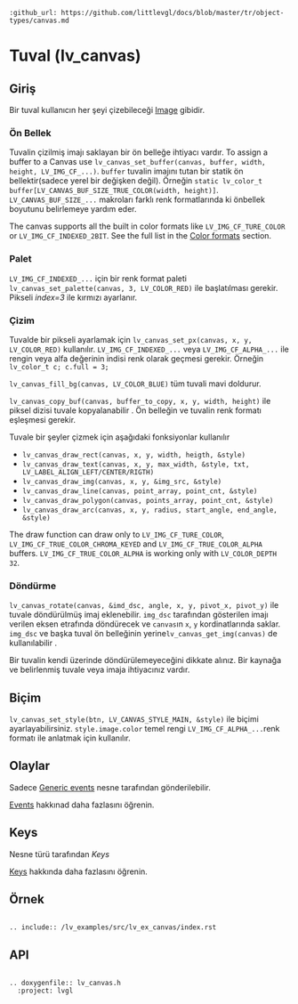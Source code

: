 ```eval_rst
:github_url: https://github.com/littlevgl/docs/blob/master/tr/object-types/canvas.md
```
# Tuval (lv_canvas)

## Giriş
Bir tuval kullanıcın her şeyi çizebileceği  [Image](/object-types/img) gibidir.

### Ön Bellek
Tuvalin çizilmiş imajı saklayan bir ön belleğe ihtiyacı vardır.
To assign a buffer to a Canvas use `lv_canvas_set_buffer(canvas, buffer, width, height, LV_IMG_CF_...)`. 
`buffer` tuvalin imajını tutan bir statik ön bellektir(sadece yerel bir değişken değil).
Örneğin
`static lv_color_t buffer[LV_CANVAS_BUF_SIZE_TRUE_COLOR(width, height)]`. `LV_CANVAS_BUF_SIZE_...`  makroları farklı renk formatlarında ki önbellek boyutunu belirlemeye yardım eder.


The canvas supports all the built in color formats like `LV_IMG_CF_TURE_COLOR` or `LV_IMG_CF_INDEXED_2BIT`. See the full list in the [Color formats](/overview/image.html#color-formats) section.

### Palet
`LV_IMG_CF_INDEXED_...` için bir renk format paleti  `lv_canvas_set_palette(canvas, 3, LV_COLOR_RED)` ile başlatılması gerekir. Pikseli *index=3* ile kırmızı ayarlanır.


### Çizim
Tuvalde bir pikseli ayarlamak için `lv_canvas_set_px(canvas, x, y, LV_COLOR_RED)` kullanılır.
`LV_IMG_CF_INDEXED_...` veya `LV_IMG_CF_ALPHA_...` ile rengin veya alfa değerinin indisi renk olarak geçmesi gerekir. Örneğin  `lv_color_t c; c.full = 3;`

`lv_canvas_fill_bg(canvas, LV_COLOR_BLUE)` tüm tuvali mavi doldurur.

`lv_canvas_copy_buf(canvas, buffer_to_copy, x, y, width, height)` ile piksel dizisi tuvale kopyalanabilir . Ön belleğin ve tuvalin renk formatı eşleşmesi gerekir.

Tuvale bir şeyler çizmek için aşağıdaki fonksiyonlar kullanılır
- `lv_canvas_draw_rect(canvas, x, y, width, heigth, &style)`
- `lv_canvas_draw_text(canvas, x, y, max_width, &style, txt, LV_LABEL_ALIGN_LEFT/CENTER/RIGTH)`
- `lv_canvas_draw_img(canvas, x, y, &img_src, &style)`
- `lv_canvas_draw_line(canvas, point_array, point_cnt, &style)`
- `lv_canvas_draw_polygon(canvas, points_array, point_cnt, &style)`
- `lv_canvas_draw_arc(canvas, x, y, radius, start_angle, end_angle, &style)`

The draw function can draw only to `LV_IMG_CF_TURE_COLOR`, `LV_IMG_CF_TRUE_COLOR_CHROMA_KEYED` and `LV_IMG_CF_TRUE_COLOR_ALPHA` buffers. `LV_IMG_CF_TRUE_COLOR_ALPHA` is working only with `LV_COLOR_DEPTH 32`.

### Döndürme
`lv_canvas_rotate(canvas, &imd_dsc, angle, x, y, pivot_x, pivot_y)` ile tuvale döndürülmüş imaj eklenebilir. 
`img_dsc` tarafından gösterilen imajı verilen eksen etrafında döndürecek ve `canvas`ın  `x`, `y`  kordinatlarında saklar.
`img_dsc` ve başka tuval ön belleğinin yerine`lv_canvas_get_img(canvas)`  de kullanılabilir .

Bir tuvalin kendi üzerinde döndürülemeyeceğini dikkate alınız. Bir kaynağa ve belirlenmiş tuvale veya imaja ihtiyacınız vardır. 

## Biçim
`lv_canvas_set_style(btn, LV_CANVAS_STYLE_MAIN, &style)` ile biçimi ayarlayabilirsiniz. 
`style.image.color` temel rengi  `LV_IMG_CF_ALPHA_...`renk formatı ile anlatmak için kullanılır. 

## Olaylar
Sadece  [Generic events](/overview/event.html#generic-events) nesne tarafından gönderilebilir.

[Events](/overview/event) hakkınad daha fazlasını öğrenin.

## Keys
Nesne türü tarafından *Keys*

[Keys](/overview/indev) hakkında daha fazlasını öğrenin.

## Örnek
```eval_rst

.. include:: /lv_examples/src/lv_ex_canvas/index.rst

```

## API 

```eval_rst

.. doxygenfile:: lv_canvas.h
  :project: lvgl
        
```

